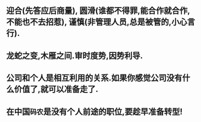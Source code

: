 

## 迎合(先答应后商量), 圆滑(谁都不得罪,能合作就合作,不能也不去招惹), 谨慎(非管理人员,总是被管的,小心言行).

## 龙蛇之变,木雁之间.审时度势,因势利导.

## 公司和个人是相互利用的关系.如果你感觉公司没有什么价值了,就可以准备走了.

## 在中国```码农```是没有个人前途的职位,要趁早准备转型!
